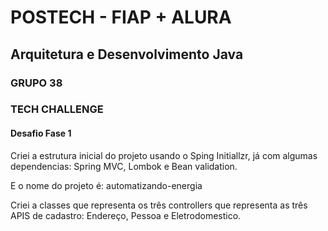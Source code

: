 # POSTECH - FIAP + ALURA

## Arquitetura e Desenvolvimento Java

### GRUPO 38
### TECH CHALLENGE

#### Desafio Fase 1

Criei a estrutura inicial do projeto usando o Sping Initiallzr, já com algumas dependencias: Spring MVC, Lombok e Bean validation.

E o nome do projeto é: automatizando-energia

Criei a classes que representa os três controllers que representa as três APIS de cadastro: Endereço, Pessoa e Eletrodomestico.
